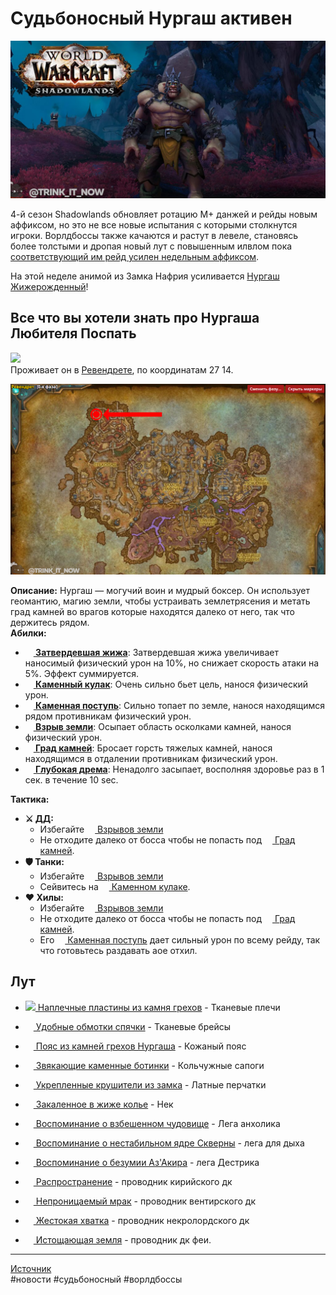 # Судьбоносный Нургаш активен

<p align="center">
<img src="https://raw.githubusercontent.com/MagicalCow/TrinkIT-News/main/Sources/Assets/WH328133/WH328133-01.jpg" width="600"/>
</p>  

4-й сезон Shadowlands обновляет ротацию M+ данжей и рейды новым аффиксом, но это не все новые испытания с которыми столкнутся игроки. Ворлдбоссы также качаются и растут в левеле, становясь более толстыми и дропая новый лут с повышенным илвлом пока [соответствующий им рейд усилен недельным аффиксом](https://github.com/MagicalCow/TrinkIT-News/blob/main/Sources/News/WH328061.md#%D1%83%D1%81%D0%B8%D0%BB%D0%B5%D0%BD%D0%B8%D1%8F-%D0%B2%D0%BE%D1%80%D0%BB%D0%B4%D0%B1%D0%BE%D1%81%D1%81%D0%BE%D0%B2).

На этой неделе анимой из Замка Нафрия усиливается [Нургаш Жижерожденный](https://ru.wowhead.com/npc=167526/нургаш-жижерожденный)!

## Все что вы хотели знать про Нургаша Любителя Поспать
![](https://wow.zamimg.com/images/wow/journal/ui-ej-boss-nurgashmuckformed.png)  
Проживает он в [Ревендрете](https://ru.wowhead.com/zone=10413/ревендрет), по координатам 27 14.

<p align="center">
<img src="https://raw.githubusercontent.com/MagicalCow/TrinkIT-News/main/Sources/Assets/WH328133/WH328133-02.jpg" width="600"/>
</p>  

**Описание:** Нургаш — могучий воин и мудрый боксер. Он использует геомантию, магию земли, чтобы устраивать землетрясения и метать град камней во врагов которые находятся далеко от него, так что держитесь рядом.  
**Абилки:**
- **<a href="https://ru.wowhead.com/spell=338872"><img src="https://wow.zamimg.com/images/wow/icons/large/item_earthenmight.jpg" width="13" height="13"/> Затвердевшая жижа</a>**: Затвердевшая жижа увеличивает наносимый физический урон на 10%, но снижает скорость атаки на 5%. Эффект суммируется.
- **<a href="https://ru.wowhead.com/spell=338858"><img src="https://wow.zamimg.com/images/wow/icons/large/spell_deathknight_icetouch.jpg" width="13" height="13"/> Каменный кулак</a>**: Очень сильно бьет цель, нанося физический урон.
- **<a href="https://ru.wowhead.com/spell=338863"><img src="https://wow.zamimg.com/images/wow/icons/large/spell_shaman_earthquake.jpg" width="13" height="13"/> Каменная поступь</a>**: Сильно топает по земле, нанося находящимся рядом противникам физический урон.
- **<a href="https://ru.wowhead.com/spell=338864"><img src="https://wow.zamimg.com/images/wow/icons/large/ability_earthen_pillar.jpg" width="13" height="13"/> Взрыв земли</a>**: Осыпает область осколками камней, нанося физический урон.
- **<a href="https://ru.wowhead.com/spell=338867"><img src="https://wow.zamimg.com/images/wow/icons/large/shaman_pvp_rockshield.jpg" width="13" height="13"/> Град камней</a>**: Бросает горсть тяжелых камней, нанося находящимся в отдалении противникам физический урон.
- **<a href="https://ru.wowhead.com/spell=338868"><img src="https://wow.zamimg.com/images/wow/icons/large/spell_nature_sleep.jpg" width="13" height="13"/> Глубокая дрема</a>**: Ненадолго засыпает, восполняя здоровье раз в 1 сек. в течение 10 sec.

**Тактика:**  
- **⚔️ ДД:**
	- Избегайте <a href="https://ru.wowhead.com/spell=338864"><img src="https://wow.zamimg.com/images/wow/icons/large/ability_earthen_pillar.jpg" width="13" height="13"/> Взрывов земли</a>  
	- Не отходите далеко от босса чтобы не попасть под <a href="https://ru.wowhead.com/spell=338867"><img src="https://wow.zamimg.com/images/wow/icons/large/shaman_pvp_rockshield.jpg" width="13" height="13"/> Град камней</a>.  
- **🛡️ Танки:**
	- Избегайте <a href="https://ru.wowhead.com/spell=338864"><img src="https://wow.zamimg.com/images/wow/icons/large/ability_earthen_pillar.jpg" width="13" height="13"/> Взрывов земли</a>  
	- Сейвитесь на <a href="https://ru.wowhead.com/spell=338858"><img src="https://wow.zamimg.com/images/wow/icons/large/spell_deathknight_icetouch.jpg" width="13" height="13"/> Каменном кулаке</a>.
- **❤️ Хилы:**
	- Избегайте <a href="https://ru.wowhead.com/spell=338864"><img src="https://wow.zamimg.com/images/wow/icons/large/ability_earthen_pillar.jpg" width="13" height="13"/> Взрывов земли</a>
	- Не отходите далеко от босса чтобы не попасть под <a href="https://ru.wowhead.com/spell=338867"><img src="https://wow.zamimg.com/images/wow/icons/large/shaman_pvp_rockshield.jpg" width="13" height="13"/> Град камней</a>.  
	- Его <a href="https://ru.wowhead.com/spell=338863"><img src="https://wow.zamimg.com/images/wow/icons/large/spell_shaman_earthquake.jpg" width="13" height="13"/> Каменная поступь</a> дает сильный урон по всему рейду, так что готовьтесь раздавать аое отхил.

## Лут

- <a href="https://ru.wowhead.com/item=184137/наплечные-пластины-из-камня-грехов"><img src="https://wow.zamimg.com/images/wow/icons/large/inv_cloth_revendrethraid_d_01_shoulder.jpg" width="13" /> Наплечные пластины из камня грехов</a> - Тканевые плечи  

- <a href="https://ru.wowhead.com/item=184131/удобные-обмотки-спячки"><img src="https://wow.zamimg.com/images/wow/icons/large/inv_cloth_revendrethraid_d_01_bracer.jpg" width="13" height="13"/> Удобные обмотки спячки</a> - Тканевые брейсы  

- <a href="https://ru.wowhead.com/item=184130/пояс-из-камней-грехов-нургаша"><img src="https://wow.zamimg.com/images/wow/icons/large/inv_belt_leather_revendrethraid_d_01.jpg" width="13" height="13"/> Пояс из камней грехов Нургаша</a> - Кожаный пояс  

- <a href="https://ru.wowhead.com/item=184134/звякающие-каменные-ботинки"><img src="https://wow.zamimg.com/images/wow/icons/large/inv_boot_mail_revendrethraid_d_01.jpg" width="13" height="13"/> Звякающие каменные ботинки</a> - Кольчужные сапоги  

- <a href="https://ru.wowhead.com/item=184171/укрепленные-крушители-из-замка"><img src="https://wow.zamimg.com/images/wow/icons/large/inv_plate_revendrethraid_d_01_glove.jpg" width="13" height="13"/> Укрепленные крушители из замка</a> - Латные перчатки  

- <a href="https://ru.wowhead.com/item=184144/закаленное-в-жиже-колье"><img src="https://wow.zamimg.com/images/wow/icons/large/inv_neck_ardenweald_01_silver.jpg" width="13" height="13"/> Закаленное в жиже колье</a> - Нек  

- <a href="https://ru.wowhead.com/item=182638/воспоминание-о-взбешенном-чудовище"><img src="https://wow.zamimg.com/images/wow/icons/large/ability_warlock_baneofhavoc.jpg" width="13" height="13"/> Воспоминание о взбешенном чудовище</a> - Лега анхолика  

- <a href="https://ru.wowhead.com/item=183215/воспоминание-о-нестабильном-ядре-скверны"><img src="https://wow.zamimg.com/images/wow/icons/large/inv_archaeology_70_crystallineeyeofundravius.jpg" width="13" height="13"/> Воспоминание о нестабильном ядре Скверны</a> - лега для дыха  

- <a href="https://ru.wowhead.com/item=183376/воспоминание-о-безумии-азакира"><img src="https://wow.zamimg.com/images/wow/icons/large/ability_warlock_chaosbolt.jpg" width="13" height="13"/> Воспоминание о безумии Аз'Акира</a> - лега Дестрика  

- <a href="https://ru.wowhead.com/spell=338664/распространение"><img src="https://wow.zamimg.com/images/wow/icons/large/ability_bastion_deathknight.jpg" width="13" height="13"/> Распространение</a> - проводник кирийского дк  

- <a href="https://ru.wowhead.com/spell=338628/непроницаемый-мрак"><img src="https://wow.zamimg.com/images/wow/icons/large/ability_revendreth_deathknight.jpg" width="13" height="13"/> Непроницаемый мрак</a> - проводник вентирского дк  

- <a href="https://ru.wowhead.com/spell=338651/жестокая-хватка"><img src="https://wow.zamimg.com/images/wow/icons/large/ability_maldraxxus_deathknight.jpg" width="13" height="13"/> Жестокая хватка</a> - проводник некролордского дк  

- <a href="https://ru.wowhead.com/spell=341344/истощающая-земля"><img src="https://wow.zamimg.com/images/wow/icons/large/ability_ardenweald_deathknight.jpg" width="13" height="13"/> Истощающая земля</a> - проводник дк феи.  


---
[Источник](https://www.wowhead.com/news/328133)  
#новости #судьбоносный #ворлдбоссы
